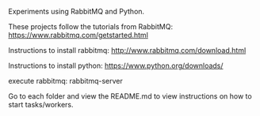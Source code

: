 Experiments using RabbitMQ and Python.


These projects follow the tutorials from RabbitMQ: https://www.rabbitmq.com/getstarted.html

Instructions to install rabbitmq: http://www.rabbitmq.com/download.html

Instructions to install python: https://www.python.org/downloads/


execute rabbitmq: rabbitmq-server


Go to each folder and view the README.md to view instructions on how to start tasks/workers.
